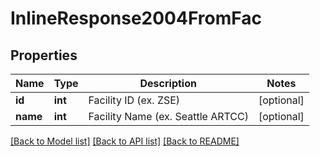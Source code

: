 # InlineResponse2004FromFac

## Properties
Name | Type | Description | Notes
------------ | ------------- | ------------- | -------------
**id** | **int** | Facility ID (ex. ZSE) | [optional] 
**name** | **int** | Facility Name (ex.     Seattle ARTCC) | [optional] 

[[Back to Model list]](../README.md#documentation-for-models) [[Back to API list]](../README.md#documentation-for-api-endpoints) [[Back to README]](../README.md)


